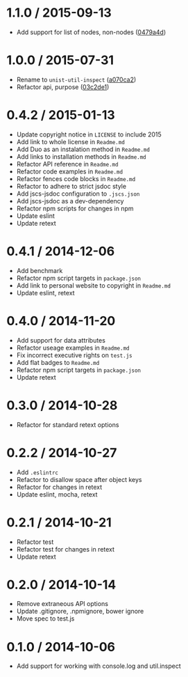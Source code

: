 <!--mdast setext-->

<!--lint disable no-multiple-toplevel-headings-->

1.1.0 / 2015-09-13
==================

*   Add support for list of nodes, non-nodes ([0479a4d](https://github.com/wooorm/unist-util-inspect/commit/0479a4d))

1.0.0 / 2015-07-31
==================

*   Rename to `unist-util-inspect` ([a070ca2](https://github.com/wooorm/unist-util-inspect/commit/a070ca2))
*   Refactor api, purpose ([03c2de1](https://github.com/wooorm/unist-util-inspect/commit/03c2de1))

0.4.2 / 2015-01-13
==================

*   Update copyright notice in `LICENSE` to include 2015
*   Add link to whole license in `Readme.md`
*   Add Duo as an instalation method in `Readme.md`
*   Add links to installation methods in `Readme.md`
*   Refactor API reference in `Readme.md`
*   Refactor code examples in `Readme.md`
*   Refactor fences code blocks in `Readme.md`
*   Refactor to adhere to strict jsdoc style
*   Add jscs-jsdoc configuration to `.jscs.json`
*   Add jscs-jsdoc as a dev-dependency
*   Refactor npm scripts for changes in npm
*   Update eslint
*   Update retext

0.4.1 / 2014-12-06
==================

*   Add benchmark
*   Refactor npm script targets in `package.json`
*   Add link to personal website to copyright in `Readme.md`
*   Update eslint, retext

0.4.0 / 2014-11-20
==================

*   Add support for data attributes
*   Refactor useage examples in `Readme.md`
*   Fix incorrect executive rights on `test.js`
*   Add flat badges to `Readme.md`
*   Refactor npm script targets in `package.json`
*   Update retext

0.3.0 / 2014-10-28
==================

*   Refactor for standard retext options

0.2.2 / 2014-10-27
==================

*   Add `.eslintrc`
*   Refactor to disallow space after object keys
*   Refactor for changes in retext
*   Update eslint, mocha, retext

0.2.1 / 2014-10-21
==================

*   Refactor test
*   Refactor test for changes in retext
*   Update retext

0.2.0 / 2014-10-14
==================

*   Remove extraneous API options
*   Update .gitignore, .npmignore, bower ignore
*   Move spec to test.js

0.1.0 / 2014-10-06
==================

*   Add support for working with console.log and util.inspect
